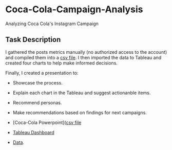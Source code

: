 # Coca-Cola-Campaign-Analysis
Analyzing Coca Cola's Instagram Campaign

## Task Description

I gathered the posts metrics manually (no authorized access to the account) and compiled them into a [csv file](https://github.com/jenn-db/Coca-Cola-Campaign-Analysis/blob/main/Coke_IG_posts.csv). I then imported the data to Tableau and created four charts to help make informed decisions.

Finally, I created a presentation to:
* Showcase the process.
* Explain each chart in the Tableau and suggest actionanble items.
* Recommend personas.
* Make recommendations based on findings for next campaigns.

* [Coca-Cola Powerpoint]([csv file](https://github.com/jenn-db/Coca-Cola-Campaign-Analysis/blob/main/Coke_IG_posts.csv)
* [Tableau Dashboard](https://public.tableau.com/views/coke_16932534217670/CampaignDashboard?:language=en-US&publish=yes&:display_count=n&:origin=viz_share_link)
* [Data](https://github.com/jenn-db/Coca-Cola-Campaign-Analysis/blob/main/Coke_IG_posts.csv).
